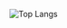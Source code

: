 ![Top Langs](https://github-readme-stats.vercel.app/api/top-langs/?username=profbashuser&layout=compact&theme=tokyonight&exclude_repo=stuff)

